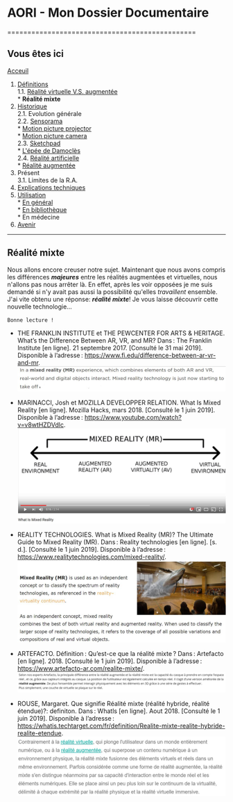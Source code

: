 # AORI - Mon Dossier Documentaire
===============================================

## Vous êtes ici  
[Acceuil](Introduction.md)

 1. [Définitions](Definition.md)  
  1.1. [Réalité virtuelle V.S. augmentée](vs.md)    
         * **Réalité mixte**   
2. [Historique](Histoire.md)  
  2.1. Evolution générale  
  2.2. [Sensorama](sensorama.md)  
         * [Motion picture projector](premierei.md)   
         * [Motion picture camera](secondei.md)  
  2.3. [Sketchpad](logiciel.md)  
         * [L'épée de Damoclès](epee.md)  
  2.4. [Réalité artificielle](rearti.md)  
         * [Réalité augmentée](ra.md)  
3. Présent  
  3.1. Limites de la R.A.  
4. [Explications techniques](Fonctionnement.md)  
5. [Utilisation](utilisation.md)  
         * [En général](engeneral.md)  
         * [En bibliothèque](bibli.md)  
         * En médecine  
 6. [Avenir](Avenir.md)  


-----------------------------------------------
 **Réalité mixte**
 ---------------------------------------------------------------------------------------------------------------------------------------
 
Nous allons encore creuser notre sujet. Maintenant que nous avons compris les différences ___majeures___ entre les réalités augmentées et virtuelles, nous n'allons pas nous arrêter là. En effet, après les voir opposées je me suis demandé si n'y avait pas aussi la possibilité qu'elles *travaillent* ensemble. J'ai vite obtenu une réponse: ___réalité mixte___! Je vous laisse découvrir cette nouvelle technologie...

````
Bonne lecture !
````
*  THE FRANKLIN INSTITUTE et THE PEWCENTER FOR ARTS & HERITAGE. What’s the Difference Between AR, VR, and MR? Dans : The Franklin Institute [en ligne]. 21 septembre 2017. [Consulté le 31 mai 2019]. Disponible à l’adresse : https://www.fi.edu/difference-between-ar-vr-and-mr.  
![premiere realite mixte](/Images/mr1.JPG)  

* MARINACCI, Josh et MOZILLA DEVELOPPER RELATION. What Is Mixed Reality [en ligne]. Mozilla Hacks, mars 2018. [Consulté le 1 juin 2019]. Disponible à l’adresse : https://www.youtube.com/watch?v=v8wtHZDVdlc.  
![image realite mixte](/Images/mr2.JPG)  

* REALITY TECHNOLOGIES. What is Mixed Reality (MR)? The Ultimate Guide to Mixed Reality (MR). Dans : Reality technologies [en ligne]. [s. d.]. [Consulté le 1 juin 2019]. Disponible à l’adresse : https://www.realitytechnologies.com/mixed-reality/.  
![Definiton realite mixte](/Images/mr3.JPG)  

* ARTEFACTO. Définition : Qu’est-ce que la réalité mixte ? Dans : Artefacto [en ligne]. 2018. [Consulté le 1 juin 2019]. Disponible à l’adresse : https://www.artefacto-ar.com/realite-mixte/.  
![defintion plus precise mr](/Images/mr4.JPG)  

* ROUSE, Margaret. Que signifie Réalité mixte (réalité hybride, réalité étendue)?: definiton. Dans : Whatls [en ligne]. Aout 2018. [Consulté le 1 juin 2019]. Disponible à l’adresse : https://whatis.techtarget.com/fr/definition/Realite-mixte-realite-hybride-realite-etendue.  
![defintion complete mr](/Images/mr5.JPG)


